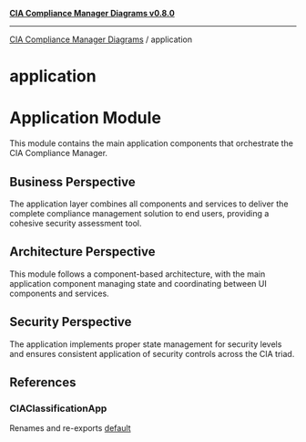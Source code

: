 [**CIA Compliance Manager Diagrams v0.8.0**](../README.md)

***

[CIA Compliance Manager Diagrams](../modules.md) / application

# application

# Application Module

This module contains the main application components that orchestrate the CIA Compliance Manager.

## Business Perspective
The application layer combines all components and services to deliver the complete
compliance management solution to end users, providing a cohesive security assessment tool.

## Architecture Perspective
This module follows a component-based architecture, with the main application component
managing state and coordinating between UI components and services.

## Security Perspective
The application implements proper state management for security levels and ensures
consistent application of security controls across the CIA triad.

## References

### CIAClassificationApp

Renames and re-exports [default](CIAClassificationApp/functions/default.md)
